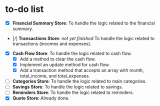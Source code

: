 # to-do list
- [x] **Financial Summary Store**: To handle the logic related to the financial summary.
- [/] **Transactions Store**: *not yet finished* To handle the logic related to transactions (incomes and expenses).
- [X] **Cash Flow Store**: To handle the logic related to cash flow.
  - [X] Add a method to clear the cash flow.
  - [X] Implement an update method for cash flow.
  - [X] Add a transaction method that accepts an array with month, total_income, and total_expenses.
- [ ] **Categories Store**: To handle the logic related to main categories.
- [ ] **Savings Store**: To handle the logic related to savings.
- [ ] **Reminders Store**: To handle the logic related to reminders.
- [x] **Quote Store**: Already done.
